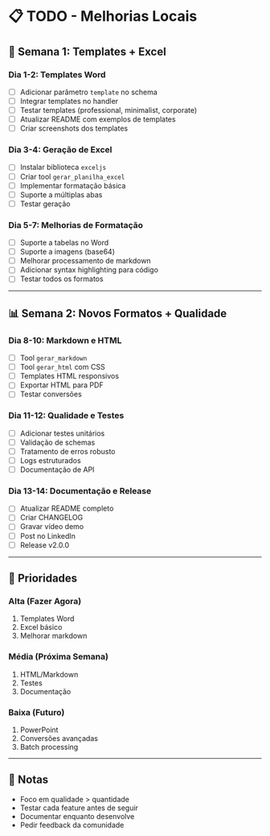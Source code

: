 # 📋 TODO - Melhorias Locais

## 🎨 Semana 1: Templates + Excel

### Dia 1-2: Templates Word
- [ ] Adicionar parâmetro `template` no schema
- [ ] Integrar templates no handler
- [ ] Testar templates (professional, minimalist, corporate)
- [ ] Atualizar README com exemplos de templates
- [ ] Criar screenshots dos templates

### Dia 3-4: Geração de Excel
- [ ] Instalar biblioteca `exceljs`
- [ ] Criar tool `gerar_planilha_excel`
- [ ] Implementar formatação básica
- [ ] Suporte a múltiplas abas
- [ ] Testar geração

### Dia 5-7: Melhorias de Formatação
- [ ] Suporte a tabelas no Word
- [ ] Suporte a imagens (base64)
- [ ] Melhorar processamento de markdown
- [ ] Adicionar syntax highlighting para código
- [ ] Testar todos os formatos

---

## 📊 Semana 2: Novos Formatos + Qualidade

### Dia 8-10: Markdown e HTML
- [ ] Tool `gerar_markdown`
- [ ] Tool `gerar_html` com CSS
- [ ] Templates HTML responsivos
- [ ] Exportar HTML para PDF
- [ ] Testar conversões

### Dia 11-12: Qualidade e Testes
- [ ] Adicionar testes unitários
- [ ] Validação de schemas
- [ ] Tratamento de erros robusto
- [ ] Logs estruturados
- [ ] Documentação de API

### Dia 13-14: Documentação e Release
- [ ] Atualizar README completo
- [ ] Criar CHANGELOG
- [ ] Gravar vídeo demo
- [ ] Post no LinkedIn
- [ ] Release v2.0.0

---

## 🚀 Prioridades

### Alta (Fazer Agora)
1. Templates Word
2. Excel básico
3. Melhorar markdown

### Média (Próxima Semana)
1. HTML/Markdown
2. Testes
3. Documentação

### Baixa (Futuro)
1. PowerPoint
2. Conversões avançadas
3. Batch processing

---

## 📝 Notas

- Foco em qualidade > quantidade
- Testar cada feature antes de seguir
- Documentar enquanto desenvolve
- Pedir feedback da comunidade
